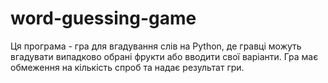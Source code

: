 # word-guessing-game
Ця програма - гра для вгадування слів на Python, де гравці можуть вгадувати випадково обрані фрукти або вводити свої варіанти. Гра має обмеження на кількість спроб та надає результат гри.

